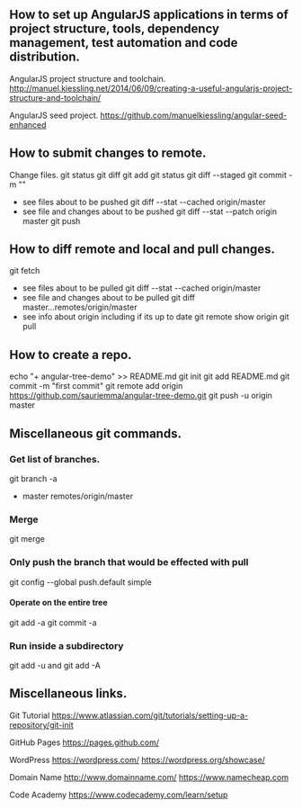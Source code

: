 
## How to set up AngularJS applications in terms of project structure, tools, dependency management, test automation and code distribution. 

AngularJS project structure and toolchain.
http://manuel.kiessling.net/2014/06/09/creating-a-useful-angularjs-project-structure-and-toolchain/
   
AngularJS seed project.
https://github.com/manuelkiessling/angular-seed-enhanced    
    
## How to submit changes to remote.

Change files.
git status 
git diff
git add <file>
git status 
git diff --staged
git commit -m "<message>"
+ see files about to be pushed
git diff --stat --cached origin/master
+ see file and changes about to be pushed
git diff --stat --patch origin master
git push


## How to diff remote and local and pull changes.
git fetch
+ see files about to be pulled
git diff --stat --cached origin/master
+ see file and changes about to be pulled
git diff master...remotes/origin/master
+ see info about origin including if its up to date
git remote show origin
git pull

## How to create a repo.
echo "+ angular-tree-demo" >> README.md
git init
git add README.md
git commit -m "first commit"
git remote add origin https://github.com/sauriemma/angular-tree-demo.git
git push -u origin master

## Miscellaneous git commands.

### Get list of branches.
git branch -a
* master
  remotes/origin/master
  
### Merge
git merge

### Only push the branch that would be effected with pull
git config --global push.default simple

#### Operate on the entire tree
git add -a
git commit -a

###  Run inside a subdirectory 
git add -u and git add -A

## Miscellaneous links.    
    
Git Tutorial
https://www.atlassian.com/git/tutorials/setting-up-a-repository/git-init

GitHub Pages
https://pages.github.com/

WordPress
https://wordpress.com/
https://wordpress.org/showcase/

Domain Name
http://www.domainname.com/
https://www.namecheap.com

Code Academy
https://www.codecademy.com/learn/setup
